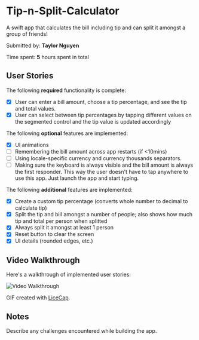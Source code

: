 # Tip-n-Split-Calculator
A swift app that calculates the bill including tip and can split it amongst a group of friends!

Submitted by: **Taylor Nguyen**

Time spent: **5** hours spent in total

## User Stories

The following **required** functionality is complete:

* [x] User can enter a bill amount, choose a tip percentage, and see the tip and total values.
* [x] User can select between tip percentages by tapping different values on the segmented control and the tip value is updated accordingly

The following **optional** features are implemented:

* [x] UI animations
* [ ] Remembering the bill amount across app restarts (if <10mins)
* [ ] Using locale-specific currency and currency thousands separators.
* [ ] Making sure the keyboard is always visible and the bill amount is always the first responder. This way the user doesn't have to tap anywhere to use this app. Just launch the app and start typing.

The following **additional** features are implemented:

- [x] Create a custom tip percentage (converts whole number to decimal to calculate tip)
- [x] Split the tip and bill amongst a number of people; also shows how much tip and total per person when splitted
- [x] Always split it amongst at least 1 person
- [x] Reset button to clear the screen
- [x] UI details (rounded edges, etc.)

## Video Walkthrough

Here's a walkthrough of implemented user stories:

<img src='![tipnsplitgif](https://user-images.githubusercontent.com/31105362/137602718-dbc20f94-ec7c-4734-8fe0-18c95956701c.gif)' title='Video Walkthrough' width='' alt='Video Walkthrough' />

GIF created with [LiceCap](http://www.cockos.com/licecap/).

## Notes

Describe any challenges encountered while building the app.
